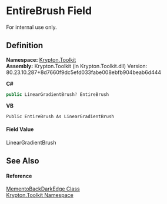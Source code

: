 # EntireBrush Field


For internal use only.



## Definition
**Namespace:** <a href="79d2eac2-21f4-54ff-7552-b20c33c30600.md">Krypton.Toolkit</a>  
**Assembly:** Krypton.Toolkit (in Krypton.Toolkit.dll) Version: 80.23.10.287+8d7660f9dc5efd033fabe008ebfb904beab6d444

**C#**
``` C#
public LinearGradientBrush? EntireBrush
```
**VB**
``` VB
Public EntireBrush As LinearGradientBrush
```



#### Field Value
LinearGradientBrush

## See Also


#### Reference
<a href="2943108d-4b21-8f97-0c04-547a076bb548.md">MementoBackDarkEdge Class</a>  
<a href="79d2eac2-21f4-54ff-7552-b20c33c30600.md">Krypton.Toolkit Namespace</a>  
